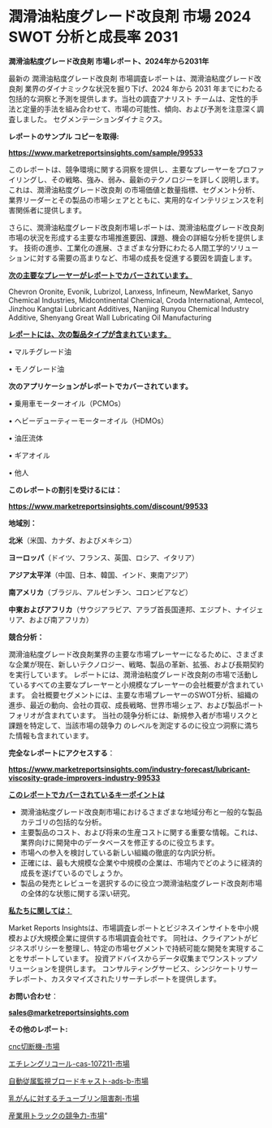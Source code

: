 # 潤滑油粘度グレード改良剤 市場 2024 SWOT 分析と成長率 2031

<strong>潤滑油粘度グレード改良剤 市場レポート、2024年から2031年</strong>

最新の 潤滑油粘度グレード改良剤 市場調査レポートは、潤滑油粘度グレード改良剤 業界のダイナミックな状況を掘り下げ、2024 年から 2031 年までにわたる包括的な洞察と予測を提供します。当社の調査アナリスト チームは、定性的手法と定量的手法を組み合わせて、市場の可能性、傾向、および予測を注意深く調査しました。 セグメンテーションダイナミクス。



<strong>レポートのサンプル コピーを取得:</strong> <a href=https://www.marketreportsinsights.com/sample/99533>

<strong><u>https://www.marketreportsinsights.com/sample/99533</u></strong></a>

このレポートは、競争環境に関する洞察を提供し、主要なプレーヤーをプロファイリングし、その戦略、強み、弱み、最新のテクノロジーを詳しく説明します。 これは、潤滑油粘度グレード改良剤 の市場価値と数量指標、セグメント分析、業界リーダーとその製品の市場シェアとともに、実用的なインテリジェンスを利害関係者に提供します。

さらに、潤滑油粘度グレード改良剤市場レポートは、潤滑油粘度グレード改良剤市場の状況を形成する主要な市場推進要因、課題、機会の詳細な分析を提供します。 技術の進歩、工業化の進展、さまざまな分野にわたる人間工学的ソリューションに対する需要の高まりなど、市場の成長を促進する要因を調査します。



<strong><u>次の主要なプレーヤーがレポートでカバーされています。</u></strong>

Chevron Oronite, Evonik, Lubrizol, Lanxess, Infineum, NewMarket, Sanyo Chemical Industries, Midcontinental Chemical, Croda International, Amtecol, Jinzhou Kangtai Lubricant Additives, Nanjing Runyou Chemical Industry Additive, Shenyang Great Wall Lubricating Oil Manufacturing



<strong><u><b>レポートには、次の製品タイプが含まれています。</b></u></strong>

• マルチグレード油

• モノグレード油



<strong><b>次のアプリケーションがレポートでカバーされています。</b></strong>

• 乗用車モーターオイル（PCMOs）

• ヘビーデューティーモーターオイル（HDMOs）

• 油圧流体

• ギアオイル

• 他人



<strong><b>このレポートの割引を受けるには：</b></strong><a href=https://www.marketreportsinsights.com/discount/99533>

<strong><u>https://www.marketreportsinsights.com/discount/99533</u></strong></a>



<strong>地域別：</strong>



<strong>北米</strong>（米国、カナダ、およびメキシコ）



<strong>ヨーロッパ</strong>（ドイツ、フランス、英国、ロシア、イタリア）



<strong>アジア太平洋</strong>（中国、日本、韓国、インド、東南アジア）



<strong>南アメリカ</strong>（ブラジル、アルゼンチン、コロンビアなど）



<strong>中東およびアフリカ</strong>（サウジアラビア、アラブ首長国連邦、エジプト、ナイジェリア、および南アフリカ）



<strong>競合分析：</strong>

潤滑油粘度グレード改良剤業界の主要な市場プレーヤーになるために、さまざまな企業が現在、新しいテクノロジー、戦略、製品の革新、拡張、および長期契約を実行しています。 レポートには、潤滑油粘度グレード改良剤の市場で活動しているすべての主要なプレーヤーと小規模なプレーヤーの会社概要が含まれています。 会社概要セグメントには、主要な市場プレーヤーのSWOT分析、組織の進歩、最近の動向、会社の買収、成長戦略、世界市場シェア、および製品ポートフォリオが含まれています。 当社の競争分析には、新規参入者が市場リスクと課題を特定して、当該市場の競争力 のレベルを測定するのに役立つ洞察に満ちた情報も含まれています。



<strong>完全なレポートにアクセスする</strong>：

<a href=https://www.marketreportsinsights.com/industry-forecast/lubricant-viscosity-grade-improvers-industry-99533>

<strong><u>https://www.marketreportsinsights.com/industry-forecast/lubricant-viscosity-grade-improvers-industry-99533</u></strong></a>



<strong><u><b>このレポートでカバーされているキーポイントは</b></u></strong>
<ul>
  <li>潤滑油粘度グレード改良剤市場におけるさまざまな地域分布と一般的な製品カテゴリの包括的な分析。</li>
  <li>主要製品のコスト、および将来の生産コストに関する重要な情報。これは、業界向けに開発中のデータベースを修正するのに役立ちます。</li>
  <li>市場への参入を検討している新しい組織の徹底的な内訳分析。</li>
  <li>正確には、最も大規模な企業や中規模の企業は、市場内でどのように経済的成長を遂げているのでしょうか。</li>
  <li>製品の発売とレビューを選択するのに役立つ潤滑油粘度グレード改良剤市場の全体的な状態に関する深い研究。</li>
</ul>


<strong><u><b>私たちに関しては：</b></u></strong>

Market Reports Insightsは、市場調査レポートとビジネスインサイトを中小規模および大規模企業に提供する市場調査会社です。 同社は、クライアントがビジネスポリシーを整理し、特定の市場セグメントで持続可能な開発を実現することをサポートしています。 投資アドバイスからデータ収集までワンストップソリューションを提供します。 コンサルティングサービス、シンジケートリサーチレポート、カスタマイズされたリサーチレポートを提供します。



<strong><b>お問い合わせ</b></strong>：

<a href=mailto:sales@marketreportsinsights.com>

<strong><u>sales@marketreportsinsights.com</u></strong></a>



<strong>その他のレポート:</strong>

<a href=https://www.linkedin.com/pulse/cnc切断機-市場-2023-推進要因と成長機会-2030-data-dive-discoveries-24-analysis-kvegc/>cnc切断機-市場</a>

<a href=https://www.linkedin.com/pulse/エチレングリコール-cas-107211-市場-2023-年のダイナミクスとビジネストレンド-2030-pr-news-hub-mvoef/>エチレングリコール-cas-107211-市場</a>

<a href=https://www.linkedin.com/pulse/自動従属監視ブロードキャスト-ads-b-市場-2023-swot-分析と最新イノベーション-ue8pf/>自動従属監視ブロードキャスト-ads-b-市場</a>

<a href=https://www.linkedin.com/pulse/乳がんに対するチューブリン阻害剤-市場-2023-総合分析と事業成長戦略-djk3f/>乳がんに対するチューブリン阻害剤-市場</a>

<a href=https://www.linkedin.com/pulse/産業用トラックの競争力-市場-2023-競争分析と事業成長-2030-aewof/>産業用トラックの競争力-市場</a>"
